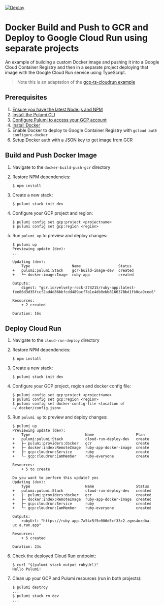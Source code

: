 [![Deploy](https://get.pulumi.com/new/button.svg)](https://app.pulumi.com/new?template=https://github.com/pulumi/examples/blob/master/gcp-ts-docker-gcr-cloudrun/README.md)

# Docker Build and Push to GCR and Deploy to Google Cloud Run using separate projects

An example of building a custom Docker image and pushing it into a Google Cloud Container Registry and then in a separate project deploying that image with the Google Cloud Run service using TypeScript.

> Note this is an adaptation of the [gcp-ts-cloudrun example](../gcp-ts-cloudrun)

## Prerequisites

1. [Ensure you have the latest Node.js and NPM](https://nodejs.org/en/download/)
2. [Install the Pulumi CLI](https://www.pulumi.com/docs/get-started/install/)
3. [Configure Pulumi to access your GCP account](https://www.pulumi.com/docs/intro/cloud-providers/gcp/setup/)
4. [Install Docker](https://docs.docker.com/install/)
5. Enable Docker to deploy to Google Container Registry with `gcloud auth configure-docker`
6. [Setup Docker auth with a JSON key to get image from GCR](https://cloud.google.com/container-registry/docs/advanced-authentication#json-key)

## Build and Push Docker Image

1.  Navigate to the `docker-build-push-gcr` directory

2. Restore NPM dependencies:

    ```
    $ npm install
    ```

3.  Create a new stack:

    ```
    $ pulumi stack init dev
    ```

4.  Configure your GCP project and region:

    ```
    $ pulumi config set gcp:project <projectname> 
    $ pulumi config set gcp:region <region>
    ```

5.  Run `pulumi up` to preview and deploy changes:

    ``` 
    $ pulumi up
    Previewing update (dev):
    ...

    Updating (dev):
        Type                   Name                 Status      
    +   pulumi:pulumi:Stack    gcr-build-image-dev  created     
    +   └─ docker:image:Image  ruby-app             created     
    
    Outputs:
        digest: "gcr.io/velvety-rock-274215/ruby-app:latest-fee86d3d35fccf2ad4d86bbfcdd489acf7b1e4db0ebb8166378bd1fb0ca9cee6"

    Resources:
        + 2 created

    Duration: 16s
    ```


## Deploy Cloud Run 

1. Navigate to the `cloud-run-deploy` directory


2. Restore NPM dependencies:

    ```
    $ npm install
    ```

3.  Create a new stack:

    ```
    $ pulumi stack init dev
    ```

4.  Configure your GCP project, region and docker config file:

    ```
    $ pulumi config set gcp:project <projectname> 
    $ pulumi config set gcp:region <region>
    $ pulumi config set docker-config-file <location of ~/.docker/config.json>
    ```

5.  Run `pulumi up` to preview and deploy changes:

    ``` 
    $ pulumi up
    Previewing update (dev):
        Type                         Name                   Plan       
    +   pulumi:pulumi:Stack          cloud-run-deploy-dev   create     
    +   ├─ pulumi:providers:docker   gcr                    create     
    +   ├─ docker:index:RemoteImage  ruby-app-docker-image  create     
    +   ├─ gcp:cloudrun:Service      ruby                   create     
    +   └─ gcp:cloudrun:IamMember    ruby-everyone          create     
    
    Resources:
        + 5 to create

    Do you want to perform this update? yes
    Updating (dev):
        Type                         Name                   Status      
    +   pulumi:pulumi:Stack          cloud-run-deploy-dev   created     
    +   ├─ pulumi:providers:docker   gcr                    created     
    +   ├─ docker:index:RemoteImage  ruby-app-docker-image  created     
    +   ├─ gcp:cloudrun:Service      ruby                   created     
    +   └─ gcp:cloudrun:IamMember    ruby-everyone          created     
    
    Outputs:
        rubyUrl: "https://ruby-app-7a54c5f5e006d5cf33c2-zgms4nzdba-uc.a.run.app"

    Resources:
        + 5 created

    Duration: 23s
    ```

5.  Check the deployed Cloud Run endpoint:

    ```
    $ curl "$(pulumi stack output rubyUrl)"
    Hello Pulumi!
    ```

6. Clean up your GCP and Pulumi resources (run in both projects):

    ```
    $ pulumi destroy
    ...
    $ pulumi stack rm dev
    ...
    ```
